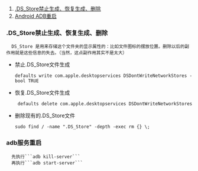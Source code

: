 1. [.DS_Store禁止生成、恢复生成、删除](#ds_store) 
2. [Android ADB重启](#adb)

<a id="ds_store"></a>
### .DS_Store禁止生成、恢复生成、删除
      DS_Store 是用来存储这个文件夹的显示属性的：比如文件图标的摆放位置。删除以后的副作用就是这些信息的失去。（当然，这点副作用其实不是太大）
  * 禁止.DS_Store文件生成
  
      ```defaults write com.apple.desktopservices DSDontWriteNetworkStores -bool TRUE```
  * 恢复.DS_Store文件生成
  
     ``` defaults delete com.apple.desktopservices DSDontWriteNetworkStores```
  * 删除现有的.DS_Store文件
  
      ```sudo find / -name ".DS_Store" -depth -exec rm {} \;```

<a id="adb"></a>
### adb服务重启
      先执行```adb kill-server```
      再执行```adb start-server```
